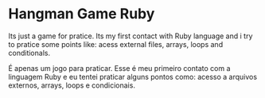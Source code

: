 # Hangman Game Ruby
Its just a game for pratice. Its my first contact with Ruby language and i try to pratice some points like: acess external files, arrays, loops and conditionals.

É apenas um jogo para praticar. Esse é meu primeiro contato com a linguagem Ruby e eu tentei praticar alguns pontos como: acesso a arquivos externos, arrays, loops e condicionais.
